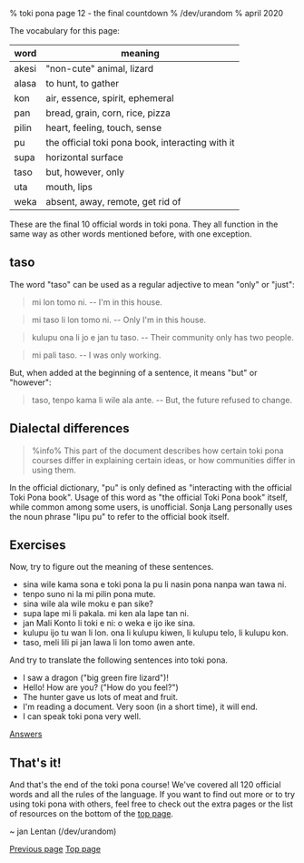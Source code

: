 % toki pona page 12 - the final countdown
% /dev/urandom
% april 2020

The vocabulary for this page:

| word  | meaning                          |
|-------|----------------------------------|
| akesi | "non-cute" animal, lizard        |
| alasa | to hunt, to gather               |
| kon   | air, essence, spirit, ephemeral  |
| pan   | bread, grain, corn, rice, pizza  |
| pilin | heart, feeling, touch, sense     |
| pu    | the official toki pona book, interacting with it |
| supa  | horizontal surface               |
| taso  | but, however, only               |
| uta   | mouth, lips                      |
| weka  | absent, away, remote, get rid of |

These are the final 10 official words in toki pona. They all function in the
same way as other words mentioned before, with one exception.

## taso

The word "taso" can be used as a regular adjective to mean "only" or "just":

> mi lon tomo ni. -- I'm in this house.

> mi taso li lon tomo ni. -- Only I'm in this house.

> kulupu ona li jo e jan tu taso. -- Their community only has two people.

> mi pali taso. -- I was only working.

But, when added at the beginning of a sentence, it means "but" or "however":

> taso, tenpo kama li wile ala ante. -- But, the future refused to change.

## Dialectal differences

> %info%
> This part of the document describes how certain toki pona courses differ in
> explaining certain ideas, or how communities differ in using them.

In the official dictionary, "pu" is only defined as "interacting with the
official Toki Pona book". Usage of this word as "the official Toki Pona book"
itself, while common among some users, is unofficial. Sonja Lang personally
uses the noun phrase "lipu pu" to refer to the official book itself.

## Exercises

Now, try to figure out the meaning of these sentences.

* sina wile kama sona e toki pona la pu li nasin pona nanpa wan tawa ni.
* tenpo suno ni la mi pilin pona mute.
* sina wile ala wile moku e pan sike?
* supa lape mi li pakala. mi ken ala lape tan ni.
* jan Mali Konto li toki e ni: o weka e ijo ike sina.
* kulupu ijo tu wan li lon. ona li kulupu kiwen, li kulupu telo, li kulupu kon.
* taso, meli lili pi jan lawa li lon tomo awen ante.

And try to translate the following sentences into toki pona.

* I saw a dragon ("big green fire lizard")!
* Hello! How are you? ("How do you feel?")
* The hunter gave us lots of meat and fruit.
* I'm reading a document. Very soon (in a short time), it will end.
* I can speak toki pona very well.

[Answers](answers.html#p12)

## That's it!

And that's the end of the toki pona course! We've covered all 120 official words
and all the rules of the language. If you want to find out more or to try using
toki pona with others, feel free to check out the extra pages or the list of
resources on the bottom of the [top page](index.html).

~ jan Lentan (/dev/urandom)

[Previous page](11.html) [Top page](index.html)
